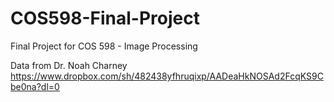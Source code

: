 # COS598-Final-Project
Final Project for COS 598 - Image Processing

Data from Dr. Noah Charney
https://www.dropbox.com/sh/482438yfhruqixp/AADeaHkNOSAd2FcqKS9Cbe0na?dl=0
